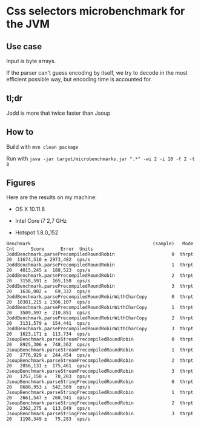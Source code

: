 # Css selectors microbenchmark for the JVM

## Use case

Input is byte arrays.

If the parser can't guess encoding by itself, we try to decode in the most efficient possible way, but encoding time is accounted for.

## tl;dr

Jodd is more that twice faster than Jsoup

## How to

Build with `mvn clean package`

Run with `java -jar target/microbenchmarks.jar ".*" -wi 2 -i 10 -f 2 -t 8`

## Figures

Here are the results on my machine:

* OS X 10.11.8
* Intel Core i7 2,7 GHz

* Hotspot 1.8.0_152

```
Benchmark                                             (sample)   Mode  Cnt      Score      Error  Units
JoddBenchmark.parsePrecompiledRoundRobin                     0  thrpt   20  11674,510 ± 2973,482  ops/s
JoddBenchmark.parsePrecompiledRoundRobin                     1  thrpt   20   4015,245 ±  188,523  ops/s
JoddBenchmark.parsePrecompiledRoundRobin                     2  thrpt   20   3158,591 ±  165,150  ops/s
JoddBenchmark.parsePrecompiledRoundRobin                     3  thrpt   20   1636,002 ±   69,332  ops/s
JoddBenchmark.parsePrecompiledRoundRobinWithCharCopy         0  thrpt   20  10381,215 ± 1306,107  ops/s
JoddBenchmark.parsePrecompiledRoundRobinWithCharCopy         1  thrpt   20   3509,597 ±  210,851  ops/s
JoddBenchmark.parsePrecompiledRoundRobinWithCharCopy         2  thrpt   20   3131,579 ±  154,441  ops/s
JoddBenchmark.parsePrecompiledRoundRobinWithCharCopy         3  thrpt   20   1623,171 ±  113,734  ops/s
JsoupBenchmark.parseStreamPrecompiledRoundRobin              0  thrpt   20   8925,306 ±  748,362  ops/s
JsoupBenchmark.parseStreamPrecompiledRoundRobin              1  thrpt   20   2776,929 ±  244,454  ops/s
JsoupBenchmark.parseStreamPrecompiledRoundRobin              2  thrpt   20   2056,131 ±  175,461  ops/s
JsoupBenchmark.parseStreamPrecompiledRoundRobin              3  thrpt   20   1257,150 ±   78,203  ops/s
JsoupBenchmark.parseStringPrecompiledRoundRobin              0  thrpt   20   8680,953 ±  542,569  ops/s
JsoupBenchmark.parseStringPrecompiledRoundRobin              1  thrpt   20   2661,547 ±  260,941  ops/s
JsoupBenchmark.parseStringPrecompiledRoundRobin              2  thrpt   20   2362,275 ±  113,049  ops/s
JsoupBenchmark.parseStringPrecompiledRoundRobin              3  thrpt   20   1198,349 ±   75,283  ops/s
```
